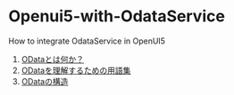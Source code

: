 Openui5-with-OdataService
=========================

How to integrate OdataService in OpenUI5

1. [ODataとは何か？](docs/1_what_is_ODate.md)
1. [ODataを理解するための用語集](docs/2_vocabularies.md)
1. [ODataの構造](docs/3_basic_spec_of_odata.md)